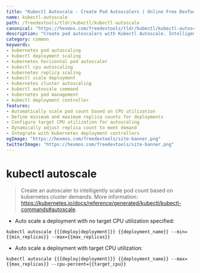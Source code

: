 ```yaml
---
title: "Kubectl Autoscale - Create Pod Autoscalers | Online Free DevTools by Hexmos"
name: kubectl-autoscale
path: /freedevtools/tldr/kubectl/kubectl-autoscale
canonical: "https://hexmos.com/freedevtools/tldr/kubectl/kubectl-autoscale/"
description: "Create pod autoscalers with Kubectl Autoscale. Intelligently scale Kubernetes deployments based on cluster demands. Free online tool, no registration required."
category: common
keywords:
- kubernetes pod autoscaling
- kubectl deployment scaling
- kubernetes horizontal pod autoscaler
- kubectl cpu autoscaling
- kubernetes replica scaling
- kubectl scale deployment
- kubernetes cluster autoscaling
- kubectl autoscale command
- kubernetes pod management
- kubectl deployment controller
features:
- Automatically scale pod count based on CPU utilization
- Define minimum and maximum replica counts for deployments
- Configure target CPU utilization for autoscaling
- Dynamically adjust replica count to meet demand
- Integrate with Kubernetes deployment controllers
ogImage: "https://hexmos.com/freedevtools/site-banner.png"
twitterImage: "https://hexmos.com/freedevtools/site-banner.png"
---
```


# kubectl autoscale

> Create an autoscaler to intelligently scale pod count based on kubernetes cluster demands.
> More information: <https://kubernetes.io/docs/reference/generated/kubectl/kubectl-commands#autoscale>.

- Auto scale a deployment with no target CPU utilization specified:

`kubectl autoscale {{[deploy|deployment]}} {{deployment_name}} --min={{min_replicas}} --max={{max_replicas}}`

- Auto scale a deployment with target CPU utilization:

`kubectl autoscale {{[deploy|deployment]}} {{deployment_name}} --max={{max_replicas}} --cpu-percent={{target_cpu}}`
